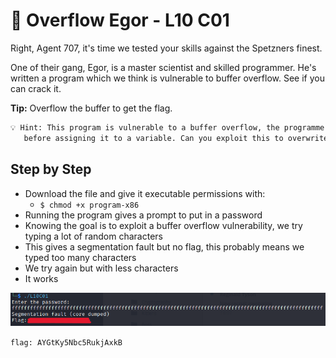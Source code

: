 # 🧠 Overflow Egor - L10 C01

Right, Agent 707, it's time we tested your skills against the Spetzners finest.

One of their gang, Egor, is a master scientist and skilled programmer. He's written a program which we think is vulnerable to buffer overflow. See if you can crack it.

**Tip:** Overflow the buffer to get the flag.

```txt
💡 Hint: This program is vulnerable to a buffer overflow, the programmer does not check the size of the user's input
   before assigning it to a variable. Can you exploit this to overwrite the next memory addresses with your own content?
```

## Step by Step

- Download the file and give it executable permissions with:
  - `$ chmod +x program-x86`
- Running the program gives a prompt to put in a password
- Knowing the goal is to exploit a buffer overflow vulnerability, we try typing a lot of random characters
- This gives a segmentation fault but no flag, this probably means we typed too many characters
- We try again but with less characters
- It works

![buffer overflow in action](/assets/overflowegor1.png)

`flag: AYGtKy5Nbc5RukjAxkB`
